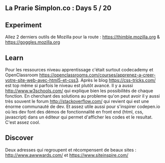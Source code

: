 ## La Prarie Simplon.co : Days 5 / 20


## Experiment

Allez 2 derniers outils de Mozilla pour la route : https://thimble.mozilla.org & https://goggles.mozilla.org


## Learn

Pour les ressources niveau apprentissage c'était surtout codecademy et OpenClassroom https://openclassrooms.com/courses/apprenez-a-creer-votre-site-web-avec-html5-et-css3.
Après le blog https://css-tricks.com/ est top même si parfois le niveau est plutôt avancé.
Il y a aussi http://www.w3schools.com/ qui explique bien les possibilités de chaque fonction.
En cherchant des solutions au probleme qu'on peut avoir il y aussi très souvent le forum http://stackoverflow.com/ qui revient qui est une énorme communauté de dev.
Et assez utile aussi pour s'inspirer codepen.io où les dev font des démos de fonctionnalité en front end (html, css, javascript) dans un éditeur qui permet d'afficher les codes et le resultat. C'est assez cool.

## Discover

Deux adresses qui regroupent et récompensent de beaux sites : http://www.awwwards.com/ et https://www.siteinspire.com/
